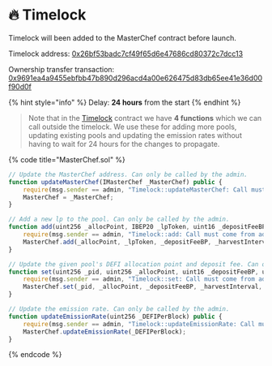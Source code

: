 # 🔥 Timelock

Timelock will been added to the MasterChef contract before launch.

Timelock address: [0x26bf53badc7cf49f65d6e47686cd80372c7dcc13](https://testnet.bscscan.com/address/0x26bf53badc7cf49f65d6e47686cd80372c7dcc13)

Ownership transfer transaction: [0x9691ea4a9455ebfbb47b890d296acd4a00e626475d83db65ee41e36d00f90d0f](https://testnet.bscscan.com/tx/0x9691ea4a9455ebfbb47b890d296acd4a00e626475d83db65ee41e36d00f90d0f)​​

{% hint style="info" %}
Delay: **24 hours** from the start
{% endhint %}

> Note that in the [Timelock](https://testnet.bscscan.com/address/0x4d751991267545db23f5b8f7bad4cc975b1f5351) contract we have **4 functions** which we can call outside the timelock.
> We use these for adding more pools, updating existing pools and updating the emission rates without having to wait for 24 hours for the changes to propagate.

{% code title="MasterChef.sol" %}
```javascript
// Update the MasterChef address. Can only be called by the admin.
function updateMasterChef(IMasterChef _MasterChef) public {
    require(msg.sender == admin, "Timelock::updateMasterChef: Call must come from admin.");
    MasterChef = _MasterChef;
}

// Add a new lp to the pool. Can only be called by the admin.
function add(uint256 _allocPoint, IBEP20 _lpToken, uint16 _depositFeeBP, uint256 _harvestInterval, bool _withUpdate, uint256 _allocPointSecondary) public {
    require(msg.sender == admin, "Timelock::add: Call must come from admin.");
    MasterChef.add(_allocPoint, _lpToken, _depositFeeBP, _harvestInterval, _withUpdate, _allocPointSecondary);
}

// Update the given pool's DEFI allocation point and deposit fee. Can only be called by the admin.
function set(uint256 _pid, uint256 _allocPoint, uint16 _depositFeeBP, uint256 _harvestInterval, bool _withUpdate, uint256 _allocPointSecondary) public {
    require(msg.sender == admin, "Timelock::set: Call must come from admin.");
    MasterChef.set(_pid, _allocPoint, _depositFeeBP, _harvestInterval, _withUpdate, _allocPointSecondary);
}

// Update the emission rate. Can only be called by the admin.
function updateEmissionRate(uint256 _DEFIPerBlock) public {
    require(msg.sender == admin, "Timelock::updateEmissionRate: Call must come from admin.");
    MasterChef.updateEmissionRate(_DEFIPerBlock);
}
```
{% endcode %}
